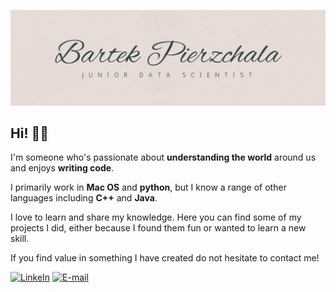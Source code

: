 ![Header image](https://raw.githubusercontent.com/BE-Pierzchala/BE-Pierzchala/main/Assets/background.png)

## Hi! 👋🏻

I'm someone who's passionate about **understanding the world** around us and enjoys **writing code**.

I primarily work in **Mac OS** and **python**, but I know a range of other languages including **C++** and **Java**.

I love to learn and share my knowledge. Here you can find some of my projects I did, either because I found them fun or wanted to learn a new skill.

If you find value in something I have created do not hesitate to contact me!

[![LinkeIn](https://img.shields.io/badge/LinkedIn-0077B5?style=for-the-badge&logo=linkedin&logoColor=white)](https://www.linkedin.com/in/be-pierzchala/)
[![E-mail](https://img.shields.io/badge/Gmail-D14836?style=for-the-badge&logo=gmail&logoColor=white)](mailto:bartek.e.pierzchala@gmail.com)

